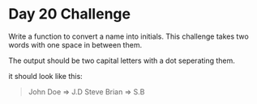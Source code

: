 # Day 20 Challenge


Write a function to convert a name into initials. This challenge takes two
words with one space in between them.

The output should be two capital letters with a dot seperating them.

it should look like this:

> John Doe => J.D
> Steve Brian => S.B
